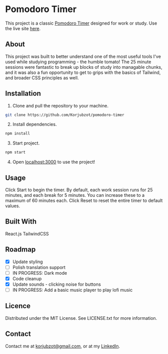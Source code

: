 # Pomodoro Timer

This project is a classic [Pomodoro Timer](https://en.wikipedia.org/wiki/Pomodoro_Technique) designed for work or study. Use the live site [here](https://pomodoro-tailwind.netlify.app/).

## About

This project was built to better understand one of the most useful tools I've used while studying programming - the humble tomato! The 25 minute sessions were fantastic to break up blocks of study into managable chunks, and it was also a fun opportunity to get to grips with the basics of Tailwind, and broader CSS principles as well.

## Installation

1. Clone and pull the repository to your machine.

```bash
git clone https://github.com/Korjubzot/pomodoro-timer
```

2. Install dependencies.

```bash
npm install
```

3. Start project.

```bash
npm start
```

4. Open [localhost:3000](http://localhost:3000) to use the project!

## Usage

Click Start to begin the timer. By default, each work session runs for 25 minutes, and each break for 5 minutes. You can increase these to a maximum of 60 minutes each. Click Reset to reset the entire timer to default values.

## Built With

React.js
TailwindCSS

## Roadmap

- [x] Update styling
- [ ] Polish translation support
- [ ] IN PROGRESS: Dark mode
- [x] Code cleanup
- [x] Update sounds - clicking noise for buttons
- [ ] IN PROGRESS: Add a basic music player to play lofi music

## Licence

Distributed under the MIT License. See LICENSE.txt for more information.

## Contact

Contact me at korjubzot@gmail.com, or at my [LinkedIn](https://www.linkedin.com/in/billy-walker-ab0013278/).
